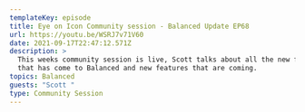 ```yaml
---
templateKey: episode
title: Eye on Icon Community session - Balanced Update EP68
url: https://youtu.be/WSRJ7v71V60
date: 2021-09-17T22:47:12.571Z
description: >
  This weeks community session is live, Scott talks about all the new features
  that has come to Balanced and new features that are coming. 
topics: Balanced
guests: "Scott "
type: Community Session
---
```

